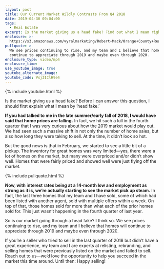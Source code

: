```yaml
---
layout: post
title: Our Current Market Wildly Contrasts From Q4 2018
date: 2019-04-30 09:04:00
tags:
  - Real Estate
excerpt: Is the market giving us a head fake? Find out what I mean right here.
enclosure: >-
  https://s3.amazonaws.com/vyralmarketing/Robert+Mack/Orange+County+Real+Estate+Agent-+Our+Current+Market+Wildly+Contrasts+from+Q4+2018.mp4
pullquote: >-
  We see prices continuing to rise, and my team and I believe that homes will
  continue to appreciate through 2019 and maybe even through 2020.
enclosure_type: video/mp4
enclosure_time:
use_youtube_image: true
youtube_alternate_image:
youtube_code: Vsj31ClH9e4
---
```


{% include youtube.html %}

Is the market giving us a head fake? Before I can answer this question, I should first explain what I mean by ‘head fake.’

**If you had talked to me in the late summer/early fall of 2018, I would have said that home prices are falling.** In fact, we hit such a lull in the fourth quarter that I was very curious about how the 2019 market would play out. We had seen such a massive shift in not only the number of home sales, but also how long they were taking to sell. At the time, it didn’t look so hot.

But the good news is that in February, we started to see a little bit of a pickup. The inventory for great homes was very limited—yes, there were a lot of homes on the market, but many were overpriced and/or didn’t show well. Homes that were fairly priced and showed well were just flying off the market.

{% include pullquote.html %}

**Now, with interest rates being at a 14-month low and employment as strong as it is, we’re actually starting to see the market pick up steam.** In fact, the last three homes that my team and I have sold, some of which had been listed with another agent, sold with multiple offers within a week. On top of that, those homes sold for more than what each of the prior homes sold for. This just wasn’t happening in the fourth quarter of last year.

So is our market going through a head fake? I think so. We see prices continuing to rise, and my team and I believe that homes will continue to appreciate through 2019 and maybe even through 2020.

If you’re a seller who tried to sell in the last quarter of 2018 but didn’t have a great experience, my team and I are experts at relisting, rebranding, and selling homes that were previously listed on the market and failed to sell. Reach out to us—we’d love the opportunity to help you succeed in the market this time around. Until then: Happy selling\!
